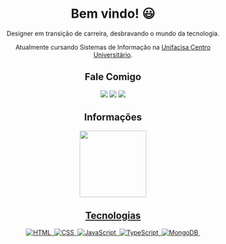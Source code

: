 <h1 align="center">Bem vindo! 😃</h1>
<p align="center">Designer em transição de carreira, desbravando o mundo da tecnologia.<p>
<p align="center">Atualmente cursando Sistemas de Informação na <a href="https://www.unifacisa.edu.br/home">Unifacisa Centro Universitário</a>.</p>
  
<h2 align="center">Fale Comigo</h2>
<div align="center"> 
  <a href="mailto:ramonmontenegro.png@gmail.com"><img src= "https://img.shields.io/badge/E--mail-D14836?style=for-the-badge&logo=gmail&logoColor=white" target="_blank"></a>
  <a href="https://www.instagram.com/ramon.monttenegro/" target="_blank"><img src="https://img.shields.io/badge/-Instagram-%23E4405F?style=for-the-badge&logo=instagram&logoColor=white"></a>
  <a href="https://www.linkedin.com/in/ramon-montenegro/" target="_blank"><img src="https://img.shields.io/badge/-LinkedIn-%230077B5?style=for-the-badge&logo=linkedin&logoColor=white"></a> 
</div>

<h2 align="center">Informações</h2>
<div align="center">
  <a href="https://github.com/ramonmontenegropng">
  <img height="150" src="https://github-readme-stats.vercel.app/api?username=ramonmontenegropng&show_icons=true&theme=dracula&include_all_commits=true&count_private=true"/>

## Tecnologias
![HTML](https://img.shields.io/badge/HTML5-E34F26?style=for-the-badge&logo=html5&logoColor=white)&nbsp;
![CSS](https://img.shields.io/badge/CSS3-1572B6?style=for-the-badge&logo=css3&logoColor=white)&nbsp;
![JavaScript](https://img.shields.io/badge/JavaScript-F7DF1E?style=for-the-badge&logo=javascript&logoColor=black)&nbsp;
![TypeScript](https://img.shields.io/badge/TypeScript-007ACC?style=for-the-badge&logo=typescript&logoColor=white)&nbsp;
![MongoDB](https://img.shields.io/badge/MongoDB-4EA94B?style=for-the-badge&logo=mongodb&logoColor=white)&nbsp;
